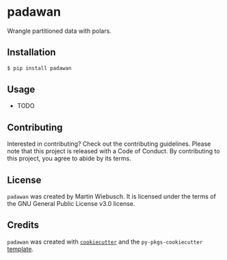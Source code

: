 # padawan

Wrangle partitioned data with polars.

## Installation

```bash
$ pip install padawan
```

## Usage

- TODO

## Contributing

Interested in contributing? Check out the contributing guidelines. Please note that this project is released with a Code of Conduct. By contributing to this project, you agree to abide by its terms.

## License

`padawan` was created by Martin Wiebusch. It is licensed under the terms of the GNU General Public License v3.0 license.

## Credits

`padawan` was created with [`cookiecutter`](https://cookiecutter.readthedocs.io/en/latest/) and the `py-pkgs-cookiecutter` [template](https://github.com/py-pkgs/py-pkgs-cookiecutter).

